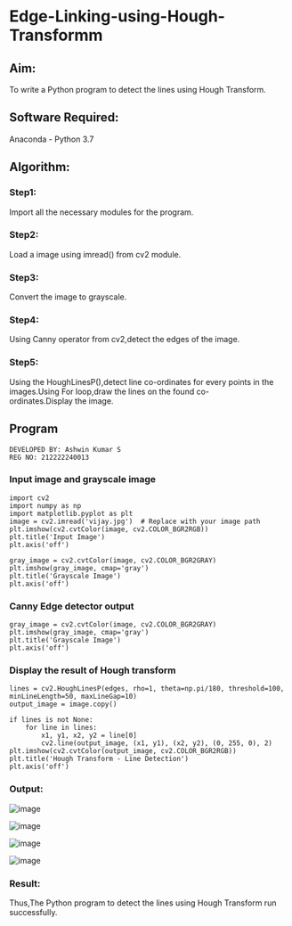 # Edge-Linking-using-Hough-Transformm
## Aim:
To write a Python program to detect the lines using Hough Transform.

## Software Required:
Anaconda - Python 3.7

## Algorithm:
### Step1:

Import all the necessary modules for the program.
### Step2:

Load a image using imread() from cv2 module.
### Step3:

Convert the image to grayscale.
### Step4:

Using Canny operator from cv2,detect the edges of the image.
### Step5:

Using the HoughLinesP(),detect line co-ordinates for every points in the images.Using For loop,draw the lines on the found co-ordinates.Display the image.
## Program 
```
DEVELOPED BY: Ashwin Kumar S
REG NO: 212222240013
```
### Input image and grayscale image
```
import cv2
import numpy as np
import matplotlib.pyplot as plt
image = cv2.imread('vijay.jpg')  # Replace with your image path
plt.imshow(cv2.cvtColor(image, cv2.COLOR_BGR2RGB))
plt.title('Input Image')
plt.axis('off')
```
```
gray_image = cv2.cvtColor(image, cv2.COLOR_BGR2GRAY)
plt.imshow(gray_image, cmap='gray')
plt.title('Grayscale Image')
plt.axis('off')
```

### Canny Edge detector output
```
gray_image = cv2.cvtColor(image, cv2.COLOR_BGR2GRAY)
plt.imshow(gray_image, cmap='gray')
plt.title('Grayscale Image')
plt.axis('off')
```


### Display the result of Hough transform
```
lines = cv2.HoughLinesP(edges, rho=1, theta=np.pi/180, threshold=100, minLineLength=50, maxLineGap=10)
output_image = image.copy()

if lines is not None:
    for line in lines:
        x1, y1, x2, y2 = line[0]
        cv2.line(output_image, (x1, y1), (x2, y2), (0, 255, 0), 2)
plt.imshow(cv2.cvtColor(output_image, cv2.COLOR_BGR2RGB))
plt.title('Hough Transform - Line Detection')
plt.axis('off')

```

### Output:
![image](https://github.com/user-attachments/assets/45c9c8ad-a27d-4936-8f58-4ed0da61eaf1)

![image](https://github.com/user-attachments/assets/f373e36a-647d-4161-8f5f-037199d12428)

![image](https://github.com/user-attachments/assets/2da401bd-a7d7-4e35-8331-491b05cfb621)

![image](https://github.com/user-attachments/assets/6af921d9-d04f-4156-903c-d4d8f8ab9061)





### Result:
Thus,The Python program to detect the lines using Hough Transform run successfully.
